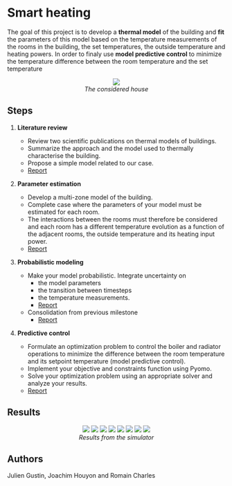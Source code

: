 # Smart heating

The goal of this project is to develop a **thermal model** of the building and **fit** the parameters of this model based on the temperature measurements of the
rooms in the building, the set temperatures, the outside temperature and heating powers. In order to finaly  use **model predictive control** to minimize the temperature difference between the room temperature and the set temperature

<p align="center">
  <img src="https://github.com/Julien-Gustin/Smart-heating/blob/master/figures/house.png?raw=true" />
  <br>
  <em style="text-align:center">The considered house</em>
</p>

## Steps

1. **Literature review**
   - Review two scientific publications on thermal models of buildings.
   - Summarize the approach and the model used to thermally characterise the building. 
   - Propose a simple model related to our case.
   - [Report](reports/1_Literature_review.pdf)
  
2. **Parameter estimation**
   - Develop a multi-zone model of the building.
   - Complete case where the parameters of your model must be estimated for each room.
   - The interactions between the rooms must therefore be considered and each room has a different temperature evolution as a function of the adjacent rooms, the outside temperature and its heating input power.
   - [Report](reports/2_Parameter_estimation.pdf)

3. **Probabilistic modeling**
   - Make your model probabilistic. Integrate uncertainty on
     - the model parameters
     - the transition between timesteps
     - the temperature measurements.
     - [Report](reports/3_Uncertainty.pdf)
   - Consolidation from previous milestone 
     - [Report](reports/4_Consolidation.pdf)
  
4. **Predictive control**
   - Formulate an optimization problem to control the boiler and radiator operations to minimize the difference between the room temperature and its setpoint temperature (model predictive control).
   - Implement your objective and constraints function using Pyomo.
   - Solve your optimization problem using an appropriate solver and analyze your results.
   - [Report](reports/5_Model_predictive_control.pdf)

## Results

<p align="center">
  <img src="https://github.com/Julien-Gustin/Smart-heating/blob/master/figures/chB.png?raw=true" />
  <img src="https://github.com/Julien-Gustin/Smart-heating/blob/master/figures/chHugo.png?raw=true" />
  <img src="https://github.com/Julien-Gustin/Smart-heating/blob/master/figures/chTim.png?raw=true" />
  <img src="https://github.com/Julien-Gustin/Smart-heating/blob/master/figures/cuisine.png?raw=true" />
  <img src="https://github.com/Julien-Gustin/Smart-heating/blob/master/figures/SAM.png?raw=true" />
  <img src="https://github.com/Julien-Gustin/Smart-heating/blob/master/figures/SDB.png?raw=true" />
  <img src="https://github.com/Julien-Gustin/Smart-heating/blob/master/figures/SDS.png?raw=true" />
   <img src="https://github.com/Julien-Gustin/Smart-heating/blob/master/figures/Energy.png?raw=true" />
  <br>
  <em style="text-align:center">Results from the simulator</em>
</p>

## Authors

Julien Gustin, Joachim Houyon and Romain Charles